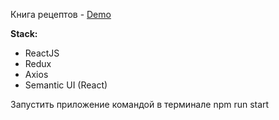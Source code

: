 Книга рецептов - [Demo](https://react-recipes-foxy.herokuapp.com/)

**Stack:**

* ReactJS
* Redux
* Axios
* Semantic UI (React)

Запустить приложение командой в терминале npm run start